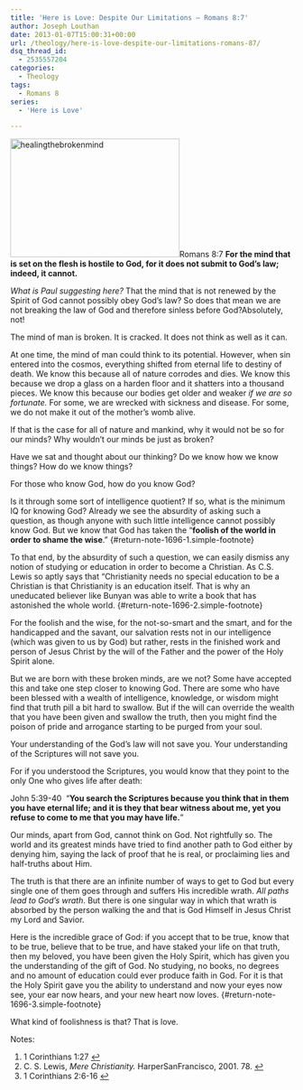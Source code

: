 ```yaml
---
title: 'Here is Love: Despite Our Limitations – Romans 8:7'
author: Joseph Louthan
date: 2013-01-07T15:00:31+00:00
url: /theology/here-is-love-despite-our-limitations-romans-87/
dsq_thread_id:
  - 2535557204
categories:
  - Theology
tags:
  - Romans 8
series:
  - 'Here is Love'

---
```

<a href="http://theologic.us/theology/romans-87-here-is-love-despite-our-limitations/attachment/healingthebrokenmind/" rel="attachment wp-att-1697"><img class="alignright size-medium wp-image-1697" src="https://i1.wp.com/theologic.us/wp-content/uploads/2013/01/healingthebrokenmind.jpg?resize=300%2C210" alt="healingthebrokenmind" width="300" height="210" srcset="https://i1.wp.com/theologic.us/wp-content/uploads/2013/01/healingthebrokenmind.jpg?resize=300%2C210 300w, https://i1.wp.com/theologic.us/wp-content/uploads/2013/01/healingthebrokenmind.jpg?w=404 404w" sizes="(max-width: 300px) 100vw, 300px" data-recalc-dims="1" /></a>Romans 8:7 **For the mind that is set on the flesh is hostile to God, for it does not submit to God&#8217;s law; indeed, it cannot.**

_What is Paul suggesting here?_ That the mind that is not renewed by the Spirit of God cannot possibly obey God’s law? So does that mean we are not breaking the law of God and therefore sinless before God?Absolutely, not!

The mind of man is broken. It is cracked. It does not think as well as it can.

At one time, the mind of man could think to its potential. However, when sin entered into the cosmos, everything shifted from eternal life to destiny of death. We know this because all of nature corrodes and dies. We know this because we drop a glass on a harden floor and it shatters into a thousand pieces. We know this because our bodies get older and weaker _if we are so fortunate._ For some, we are wrecked with sickness and disease. For some, we do not make it out of the mother’s womb alive.

If that is the case for all of nature and mankind, why it would not be so for our minds? Why wouldn’t our minds be just as broken?

Have we sat and thought about our thinking? Do we know how we know things? How do we know things?

For those who know God, how do you know God?

Is it through some sort of intelligence quotient? If so, what is the minimum IQ for knowing God? Already we see the absurdity of asking such a question, as though anyone with such little intelligence cannot possibly know God. But we know that God has taken the “**foolish of the world in order to shame the wise**.” [][1]{#return-note-1696-1.simple-footnote}

To that end, by the absurdity of such a question, we can easily dismiss any notion of studying or education in order to become a Christian. As C.S. Lewis so aptly says that “Christianity needs no special education to be a Christian is that Christianity is an education itself. That is why an uneducated believer like Bunyan was able to write a book that has astonished the whole world. [][2]{#return-note-1696-2.simple-footnote}

For the foolish and the wise, for the not-so-smart and the smart, and for the handicapped and the savant, our salvation rests not in our intelligence (which was given to us by God) but rather, rests in the finished work and person of Jesus Christ by the will of the Father and the power of the Holy Spirit alone.

But we are born with these broken minds, are we not? Some have accepted this and take one step closer to knowing God. There are some who have been blessed with a wealth of intelligence, knowledge, or wisdom might find that truth pill a bit hard to swallow. But if the will can override the wealth that you have been given and swallow the truth, then you might find the poison of pride and arrogance starting to be purged from your soul.

Your understanding of the God’s law will not save you. Your understanding of the Scriptures will not save you.

For if you understood the Scriptures, you would know that they point to the only One who gives life after death:

John 5:39-40  “**You search the Scriptures because you think that in them you have eternal life; and it is they that bear witness about me, yet you refuse to come to me that you may have life.**”

Our minds, apart from God, cannot think on God. Not rightfully so. The world and its greatest minds have tried to find another path to God either by denying him, saying the lack of proof that he is real, or proclaiming lies and half-truths about Him.

The truth is that there are an infinite number of ways to get to God but every single one of them goes through and suffers His incredible wrath. _All paths lead to God’s wrath_. But there is one singular way in which that wrath is absorbed by the person walking the and that is God Himself in Jesus Christ my Lord and Savior.

Here is the incredible grace of God: if you accept that to be true, know that to be true, believe that to be true, and have staked your life on that truth, then my beloved, you have been given the Holy Spirit, which has given you the understanding of the gift of God. No studying, no books, no degrees and no amount of education could ever produce faith in God. For it is that the Holy Spirit gave you the ability to understand and now your eyes now see, your ear now hears, and your new heart now loves. [][3]{#return-note-1696-3.simple-footnote}

What kind of foolishness is that? That is love.

<div class="simple-footnotes">
  <p class="notes">
    Notes:
  </p>
  
  <ol>
    <li id="note-1696-1">
      1 Corinthians 1:27 <a href="#return-note-1696-1">&#8617;</a>
    </li>
    <li id="note-1696-2">
      C. S. Lewis, <i>Mere Christianity. </i>HarperSanFrancisco, 2001. 78. <a href="#return-note-1696-2">&#8617;</a>
    </li>
    <li id="note-1696-3">
      1 Corinthians 2:6-16 <a href="#return-note-1696-3">&#8617;</a>
    </li>
  </ol>
</div>

 [1]: #note-1696-1 "1 Corinthians 1:27"
 [2]: #note-1696-2 "C. S. Lewis, Mere Christianity. HarperSanFrancisco, 2001. 78."
 [3]: #note-1696-3 "1 Corinthians 2:6-16"